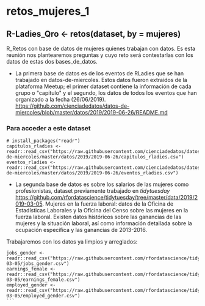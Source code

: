 # retos_mujeres_1
## R-Ladies_Qro <- retos(dataset, by = mujeres)

R_Retos con base de datos de mujeres quienes trabajan con datos. Es esta reunión nos plantearemos preguntas y cuyo reto será contestarlas con los datos de estas dos bases_de_datos. 

- La primera base de datos es de los eventos de RLadies que se han trabajado en datos-de-miercoles. Estos datos fueron extraídos de la plataforma Meetup; el primer dataset contiene la información de cada grupo o "capítulo" y el segundo, los datos de todos los eventos que han organizado a la fecha (26/06/2019). https://github.com/cienciadedatos/datos-de-miercoles/blob/master/datos/2019/2019-06-26/README.md

### Para acceder a este dataset
```
# install_packages("readr")
capitulos_rladies <- readr::read_csv("https://raw.githubusercontent.com/cienciadedatos/datos-de-miercoles/master/datos/2019/2019-06-26/capitulos_rladies.csv")
eventos_rladies <- readr::read_csv("https://raw.githubusercontent.com/cienciadedatos/datos-de-miercoles/master/datos/2019/2019-06-26/eventos_rladies.csv")
```

- La segunda base de datos es sobre los salarios de las mujeres como profesionistas, dataset previamente trabajado en _tidytuesday_ https://github.com/rfordatascience/tidytuesday/tree/master/data/2019/2019-03-05. Mujeres en la fuerza laboral: datos de la Oficina de Estadísticas Laborales y la Oficina del Censo sobre las mujeres en la fuerza laboral. Existen datos históricos sobre las ganancias de las mujeres y la situación laboral, así como información detallada sobre la ocupación específica y las ganancias de 2013-2016.

Trabajaremos con los datos ya limpios y arreglados:
````
jobs_gender <- readr::read_csv("https://raw.githubusercontent.com/rfordatascience/tidytuesday/master/data/2019/2019-03-05/jobs_gender.csv")
earnings_female <- readr::read_csv("https://raw.githubusercontent.com/rfordatascience/tidytuesday/master/data/2019/2019-03-05/earnings_female.csv") 
employed_gender <- readr::read_csv("https://raw.githubusercontent.com/rfordatascience/tidytuesday/master/data/2019/2019-03-05/employed_gender.csv") 
```



